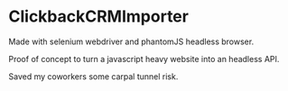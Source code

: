 ClickbackCRMImporter
====================
Made with selenium webdriver and phantomJS headless browser.

Proof of concept to turn a javascript heavy website into an headless API.

Saved my coworkers some carpal tunnel risk.
